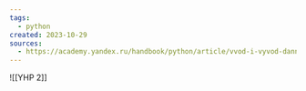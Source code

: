 ```yaml
---
tags:
  - python
created: 2023-10-29
sources:
  - https://academy.yandex.ru/handbook/python/article/vvod-i-vyvod-dannykh-operatsii-s-chislami-strokami-formatirovaniye
---
```

	
![[YHP 2]]

